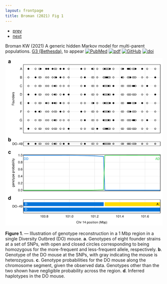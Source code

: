 ```yaml
---
layout: frontpage
title: Broman (2021) Fig 1
---
```


<div class="navbar">
  <div class="navbar-inner">
      <ul class="nav">
          <li><a href="mbmixups_fig3.html">prev</a></li>
          <li><a href="mbmixups_fig1.html">next</a></li>
      </ul>
  </div>
</div>

Broman KW (2021) A generic hidden Markov model
for multi-parent populations. [G3
(Bethesda)](https://academic.oup.com/g3journal), to appear
[![PubMed](../icons16/pubmed-icon.png)](https://pubmed.ncbi.nlm.nih.gov/34791211/)
[![pdf](../icons16/pdf-icon.png)](https://academic.oup.com/g3journal/advance-article-pdf/doi/10.1093/g3journal/jkab396/41158355/jkab396.pdf)
[![GitHub](../icons16/github-icon.png)](https://github.com/kbroman/Paper_GenericHMM)
[![doi](../icons16/doi-icon.png)](https://doi.org/10.1093/g3journal/jkab396)

![Broman (2021) Fig 1](../bigpublpics/genhmm_fig1_lg.png)

**Figure 1**. &mdash; Illustration of genotype reconstruction in a 1
  Mbp region in a single Diversity Outbred (DO) mouse. **a**.
  Genotypes of eight founder strains at a set of SNPs, with open and
  closed circles corresponding to being homozygous for the
  more-frequent and less-frequent allele, respectively. **b**.
  Genotype of the DO mouse at the SNPs, with gray indicating the mouse
  is heterozygous. **c**. Genotype probabilities for the DO mouse
  along the chromosome segment, given the observed data. Genotypes
  other than the two shown have negligible probability across the
  region. **d**. Inferred haplotypes in the DO mouse.
